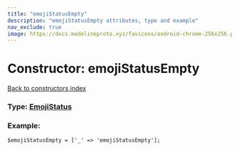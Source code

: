 ```yaml
---
title: "emojiStatusEmpty"
description: "emojiStatusEmpty attributes, type and example"
nav_exclude: true
image: https://docs.madelineproto.xyz/favicons/android-chrome-256x256.png
---
```

# Constructor: emojiStatusEmpty  
[Back to constructors index](/API_docs/constructors/index.html)






### Type: [EmojiStatus](/API_docs/types/EmojiStatus.html)


### Example:

```
$emojiStatusEmpty = ['_' => 'emojiStatusEmpty'];
```  
